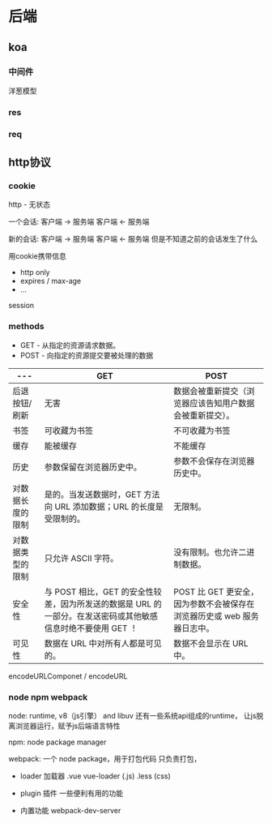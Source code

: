 # 后端

## koa

### 中间件
洋葱模型

### res

### req

## http协议

### cookie
http - 无状态

一个会话:
客户端  ->  服务端
客户端  <-  服务端

新的会话:
客户端  ->  服务端
客户端  <-  服务端
但是不知道之前的会话发生了什么

用cookie携带信息
- http only
- expires / max-age
- ...

session

### methods


- GET - 从指定的资源请求数据。
- POST - 向指定的资源提交要被处理的数据

--- |	GET	| POST
--- | --- | ---
后退按钮/刷新	| 无害	| 数据会被重新提交（浏览器应该告知用户数据会被重新提交）。
书签 | 可收藏为书签	| 不可收藏为书签
缓存 | 能被缓存	| 不能缓存
历史 | 参数保留在浏览器历史中。	| 参数不会保存在浏览器历史中。
对数据长度的限制 |是的。当发送数据时，GET 方法向 URL 添加数据；URL 的长度是受限制的。 |	无限制。
对数据类型的限制 |只允许 ASCII 字符。| 没有限制。也允许二进制数据。
安全性 |与 POST 相比，GET 的安全性较差，因为所发送的数据是 URL 的一部分。在发送密码或其他敏感信息时绝不要使用 GET ！ |POST 比 GET 更安全，因为参数不会被保存在浏览器历史或 web 服务器日志中。
可见性 | 数据在 URL 中对所有人都是可见的。| 数据不会显示在 URL 中。

encodeURLComponet / encodeURL

### node npm webpack

node: runtime, v8（js引擎） and libuv 还有一些系统api组成的runtime， 让js脱离浏览器运行，赋予js后端语言特性

npm: node package manager

webpack: 一个 node package，用于打包代码
只负责打包，

- loader
  加载器 .vue vue-loader (.js)
         .less (css)
- plugin
  插件   一些便利有用的功能

- 内置功能
  webpack-dev-server